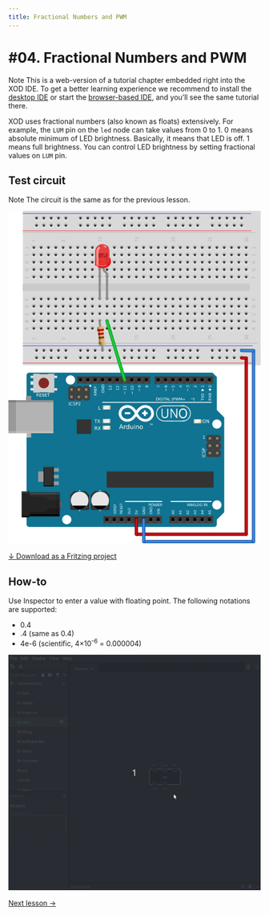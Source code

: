 ```yaml
---
title: Fractional Numbers and PWM
---
```


# #04. Fractional Numbers and PWM

<div class="ui segment note">
<span class="ui ribbon label">Note</span>
This is a web-version of a tutorial chapter embedded right into the XOD IDE.
To get a better learning experience we recommend to install the
<a href="/downloads/">desktop IDE</a> or start the
<a href="/ide/">browser-based IDE</a>, and you’ll see the same tutorial there.
</div>

XOD uses fractional numbers (also known as floats) extensively. For example, the
`LUM` pin on the `led` node can take values from 0 to 1. 0 means absolute
minimum of LED brightness. Basically, it means that LED is off. 1 means full
brightness. You can control LED brightness by setting fractional values on `LUM`
pin.

## Test circuit

<div class="ui segment note">
<span class="ui ribbon label">Note</span>
The circuit is the same as for the previous lesson.
</div>

![Circuit](./circuit.fz.png)

[↓ Download as a Fritzing project](./circuit.fzz)

## How-to

Use Inspector to enter a value with floating point. The following notations are
supported:

- 0.4
- .4 (same as 0.4)
- 4e-6 (scientific, 4×10<sup>-6</sup> = 0.000004)

![Inspector](./inspector.gif)

[Next lesson →](../05-wiring)
